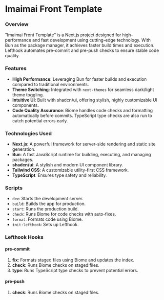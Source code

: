 # Imaimai Front Template

### Overview
"Imaimai Front Template" is a Next.js project designed for high-performance and fast development using cutting-edge technology. With Bun as the package manager, it achieves faster build times and execution. Lefthook automates pre-commit and pre-push checks to ensure stable code quality.

### Features
- **High Performance**: Leveraging Bun for faster builds and execution compared to traditional environments.
- **Theme Switching**: Integrated with `next-themes` for seamless dark/light theme toggling.
- **Intuitive UI**: Built with shadcn/ui, offering stylish, highly customizable UI components.
- **Code Quality Assurance**: Biome handles code checks and formatting automatically before commits. TypeScript type checks are also run to catch potential errors early.

### Technologies Used
- **Next.js**: A powerful framework for server-side rendering and static site generation.
- **Bun**: A fast JavaScript runtime for building, executing, and managing packages.
- **shadcn/ui**: A stylish and modern UI component library.
- **Tailwind CSS**: A customizable utility-first CSS framework.
- **TypeScript**: Ensures type safety and reliability.

### Scripts
- `dev`: Starts the development server.
- `build`: Builds the app for production.
- `start`: Runs the production build.
- `check`: Runs Biome for code checks with auto-fixes.
- `format`: Formats code using Biome.
- `init:lefthook`: Sets up Lefthook.

### Lefthook Hooks
#### pre-commit
1. **fix**: Formats staged files using Biome and updates the index.
2. **check**: Runs Biome checks on staged files.
3. **type**: Runs TypeScript type checks to prevent potential errors.

#### pre-push
1. **check**: Runs Biome checks on staged files.
